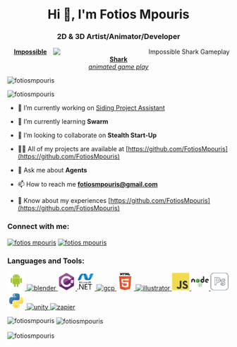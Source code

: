 <h1 align="center">Hi 👋, I'm Fotios Mpouris</h1>
<h3 align="center">2D & 3D Artist/Animator/Developer</h3>

<!-- Add these two blocks right after your h3 header and before the profile views counter -->
<div align="right">
  <img align="right" alt="Impossible Shark Gameplay" width="400" src="./assets/impossibleSharkGIF.gif">
</div>
<p align="center">
  <a href="https://fotiosmpouris.github.io/ImpossibleShark2/">
    <strong>Impossible Shark</strong>
    <br>
    <em>animated game play</em>
  </a>
</p>
<!-- Your existing profile views counter continues here -->
<p align="left"> <img src="https://komarev.com/ghpvc/?username=fotiosmpouris&label=Profile%20views&color=0e75b6&style=flat" alt="fotiosmpouris" /> </p>

<p align="left"> <img src="https://komarev.com/ghpvc/?username=fotiosmpouris&label=Profile%20views&color=0e75b6&style=flat" alt="fotiosmpouris" /> </p>

- 🔭 I’m currently working on [Siding Project Assistant](https://github.com/FotiosMpouris/Hardie-Siding-Agent-Testing-Working_Copy)

- 🌱 I’m currently learning **Swarm**

- 👯 I’m looking to collaborate on **Stealth Start-Up**

- 👨‍💻 All of my projects are available at [https://github.com/FotiosMpouris](https://github.com/FotiosMpouris)

- 💬 Ask me about **Agents**

- 📫 How to reach me **fotiosmpouris@gmail.com**

- 📄 Know about my experiences [https://github.com/FotiosMpouris](https://github.com/FotiosMpouris)

<h3 align="left">Connect with me:</h3>
<p align="left">
<a href="https://linkedin.com/in/fotios mpouris" target="blank"><img align="center" src="https://raw.githubusercontent.com/rahuldkjain/github-profile-readme-generator/master/src/images/icons/Social/linked-in-alt.svg" alt="fotios mpouris" height="30" width="40" /></a>
<a href="https://www.behance.net/fotios mpouris" target="blank"><img align="center" src="https://raw.githubusercontent.com/rahuldkjain/github-profile-readme-generator/master/src/images/icons/Social/behance.svg" alt="fotios mpouris" height="30" width="40" /></a>
</p>

<h3 align="left">Languages and Tools:</h3>
<p align="left"> <a href="https://developer.android.com" target="_blank" rel="noreferrer"> <img src="https://raw.githubusercontent.com/devicons/devicon/master/icons/android/android-original-wordmark.svg" alt="android" width="40" height="40"/> </a> <a href="https://www.blender.org/" target="_blank" rel="noreferrer"> <img src="https://download.blender.org/branding/community/blender_community_badge_white.svg" alt="blender" width="40" height="40"/> </a> <a href="https://www.w3schools.com/cs/" target="_blank" rel="noreferrer"> <img src="https://raw.githubusercontent.com/devicons/devicon/master/icons/csharp/csharp-original.svg" alt="csharp" width="40" height="40"/> </a> <a href="https://dotnet.microsoft.com/" target="_blank" rel="noreferrer"> <img src="https://raw.githubusercontent.com/devicons/devicon/master/icons/dot-net/dot-net-original-wordmark.svg" alt="dotnet" width="40" height="40"/> </a> <a href="https://cloud.google.com" target="_blank" rel="noreferrer"> <img src="https://www.vectorlogo.zone/logos/google_cloud/google_cloud-icon.svg" alt="gcp" width="40" height="40"/> </a> <a href="https://www.w3.org/html/" target="_blank" rel="noreferrer"> <img src="https://raw.githubusercontent.com/devicons/devicon/master/icons/html5/html5-original-wordmark.svg" alt="html5" width="40" height="40"/> </a> <a href="https://www.adobe.com/in/products/illustrator.html" target="_blank" rel="noreferrer"> <img src="https://www.vectorlogo.zone/logos/adobe_illustrator/adobe_illustrator-icon.svg" alt="illustrator" width="40" height="40"/> </a> <a href="https://developer.mozilla.org/en-US/docs/Web/JavaScript" target="_blank" rel="noreferrer"> <img src="https://raw.githubusercontent.com/devicons/devicon/master/icons/javascript/javascript-original.svg" alt="javascript" width="40" height="40"/> </a> <a href="https://nodejs.org" target="_blank" rel="noreferrer"> <img src="https://raw.githubusercontent.com/devicons/devicon/master/icons/nodejs/nodejs-original-wordmark.svg" alt="nodejs" width="40" height="40"/> </a> <a href="https://www.photoshop.com/en" target="_blank" rel="noreferrer"> <img src="https://raw.githubusercontent.com/devicons/devicon/master/icons/photoshop/photoshop-line.svg" alt="photoshop" width="40" height="40"/> </a> <a href="https://www.python.org" target="_blank" rel="noreferrer"> <img src="https://raw.githubusercontent.com/devicons/devicon/master/icons/python/python-original.svg" alt="python" width="40" height="40"/> </a> <a href="https://unity.com/" target="_blank" rel="noreferrer"> <img src="https://www.vectorlogo.zone/logos/unity3d/unity3d-icon.svg" alt="unity" width="40" height="40"/> </a> <a href="https://zapier.com" target="_blank" rel="noreferrer"> <img src="https://www.vectorlogo.zone/logos/zapier/zapier-icon.svg" alt="zapier" width="40" height="40"/> </a> </p>

<p><img align="left" src="https://github-readme-stats.vercel.app/api/top-langs?username=fotiosmpouris&show_icons=true&locale=en&layout=compact" alt="fotiosmpouris" /></p>

<p>&nbsp;<img align="center" src="https://github-readme-stats.vercel.app/api?username=fotiosmpouris&show_icons=true&locale=en" alt="fotiosmpouris" /></p>

<p><img align="center" src="https://github-readme-streak-stats.herokuapp.com/?user=fotiosmpouris&" alt="fotiosmpouris" /></p>
